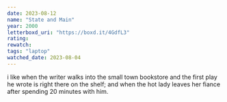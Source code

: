 ```yaml
---
date: 2023-08-12
name: "State and Main"
year: 2000
letterboxd_uri: "https://boxd.it/4GdfL3"
rating: 
rewatch: 
tags: "laptop"
watched_date: 2023-08-04
---
```


i like when the writer walks into the small town bookstore and the first play he wrote is right there on the shelf; and when the hot lady leaves her fiance after spending 20 minutes with him.
